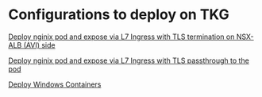 # Configurations to deploy on TKG

[Deploy nginix pod and expose via L7 Ingress with TLS termination on NSX-ALB (AVI) side](/avi/ssl-ingress/README.md)

[Deploy nginix pod and expose via L7 Ingress with TLS passthrough to the pod](/avi/ssl-pass-ingress/README.md)

[Deploy Windows Containers](/windows/README.md)